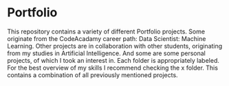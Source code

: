 # Portfolio

This repository contains a variety of different Portfolio projects. Some originate from the CodeAcadamy career path: Data Scientist: Machine Learning. Other projects are in collaboration with other students, originating from my studies in Artificial Intelligence. And some are some personal projects, of which I took an interest in. Each folder is appropriately labeled. For the best overview of my skills I recommend checking the x folder. This contains a combination of all previously mentioned projects.
